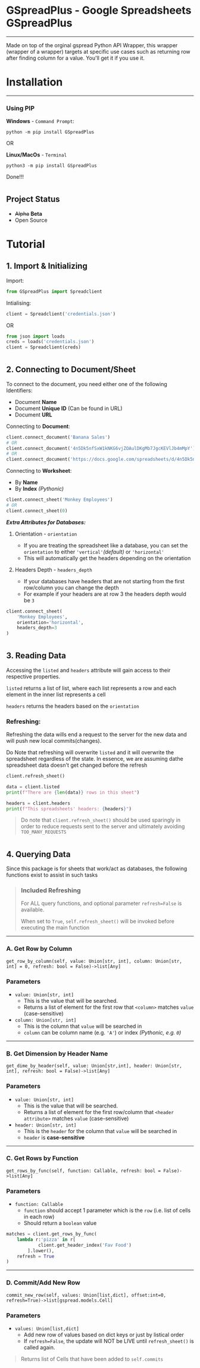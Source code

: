 # GSpreadPlus - Google Spreadsheets GSpreadPlus
****
Made on top of the orginal gspread Python API Wrapper, this wrapper (wrapper of a wrapper) targets at specific use cases such as returning row after finding column for a value. You'll get it if you use it.

# Installation
****
### Using PIP
**Windows** - `Command Prompt`:
```shell
python -m pip install GSpreadPlus
```
OR

**Linux/MacOs** - `Terminal`
```shell
python3 -m pip install GSpreadPlus
```
Done!!!
#
## Project Status
 + ~~Alpha~~ **Beta**
 + Open Source
#
# Tutorial
## 1. Import & Initializing
Import:
```py
from GSpreadPlus import Spreadclient
```
Intialising:
```py
client = Spreadclient('credentials.json')
```
OR
```py
from json import loads
creds = loads('credentials.json')
client = Spreadclient(creds)
```
#
## 2. Connecting to Document/Sheet
To connect to the document, you need either one of the following Identifiers:
- Document **Name**
- Document **Unique ID** (Can be found in URL)
- Document **URL**

Connecting to **Document**:
```py
client.connect_document('Banana Sales')
# OR
client.connect_document('4n5Dk5nfSxW1kNKG6vjZOAulDKgMb7JgcKEVlJb4mMpY')
# OR
client.connect_document('https://docs.google.com/spreadsheets/d/4n5Dk5nfSxW1kNKG6vjZOAulDKgMb7JgcKEVlJb4mMpY')
```
Connecting to **Worksheet**:
- By **Name**
- By **Index** *(Pythonic)*
```py
client.connect_sheet('Monkey Employees')
# OR
client.connect_sheet(0)
```
***Extra Attributes for Databases:***
1. Orientation - `orientation`
    - If you are treating the spreadsheet like a database, you can set the `orientation` to either `'vertical'`*(default)* or `'horizontal'`
    - This will automatically get the headers depending on the orientation

2. Headers Depth - `headers_depth`
    - If your databases have headers that are not starting from the first row/column you can change the depth
    - For example if your headers are at row 3 the headers depth would be `3`
```py
client.connect_sheet(
    'Monkey Employees',
    orientation='horizontal',
    headers_depth=3
)
```
#
## 3. Reading Data
Accessing the `listed` and `headers` attribute will gain access to their respective properties.

`listed` returns a list of list, where each list represents a row and each element in the inner list represents a cell

`headers` returns the headers based on the `orientation`

### Refreshing:
Refreshing the data wills end a request to the server for the new data and will push new local commits(changes).

Do Note that refreshing will overwrite `listed` and it will overwrite the spreadsheet regardless of the state. In essence, we are assuming dathe spreadsheet data doesn't get changed before the refresh
```py
client.refresh_sheet()

data = client.listed
print(f"There are {len(data)} rows in this sheet")

headers = client.headers
print(f"This spreadsheets' headers: {headers}")
```
> Do note that `client.refresh_sheet()` should be used sparingly in order to reduce requests sent to the server and ultimately avoiding `TOO_MANY_REQUESTS`
#
## 4. Querying Data
Since this package is for sheets that work/act as databases, the following functions exist to assist in such tasks

>### Included Refreshing
>For ALL query functions, and optional parameter `refresh=False` is available.
>
>When set to `True`, `self.refresh_sheet()` will be invoked before executing the main function

******
### A. Get Row by Column
`get_row_by_column(self, value: Union[str, int], column: Union[str, int] = 0, refresh: bool = False)->list[Any]`
### Parameters
- `value: Union[str, int]`
    - This is the value that will be searched.
    - Returns a list of element for the first row that `<column>` matches `value` (case-sensitive)
- `column: Union[str, int]`
    - This is the column that `value` will be searched in
    - `column` can be column name (e.g. `'A'`) or index *(Pythonic, e.g. `0`)*
****
### B. Get Dimension by Header Name
`get_dime_by_header(self, value: Union[str,int], header: Union[str, int], refresh: bool = False)->list[Any]`
### Parameters
- `value: Union[str, int]`
    - This is the value that will be searched.
    - Returns a list of element for the first row/column that `<header attribute>` matches `value` (case-sensitive)
- `header: Union[str, int]`
    - This is the `header` for the column that `value` will be searched in
    - `header` is **case-sensitive**
****
### C. Get Rows by Function
`get_rows_by_func(self, function: Callable, refresh: bool = False)->list[Any]`
### Parameters
- `function: Callable`
    - `function` should accept 1 parameter which is the `row` (i.e. list of cells in each row)
    - Should return a `boolean` value
```py
matches = client.get_rows_by_func(
    lambda r:'pizza' in r[
            client.get_header_index('Fav Food')
        ].lower(),
    refresh = True
)
```
****
### D. Commit/Add New Row
`commit_new_row(self, values: Union[list,dict], offset:int=0, refresh=True)->list[gspread.models.Cell]`
### Parameters
- `values: Union[list,dict]`
    - Add new row of values based on dict keys or just by listical order
    - If `refresh=False`, the update will NOT be LIVE until `refresh_sheet()` is called again.

> Returns list of Cells that have been added to `self.commits`
